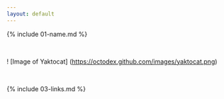 ```yaml
---
layout: default
---
```


{% include 01-name.md %}

<br>

! [Image of Yaktocat] (https://octodex.github.com/images/yaktocat.png)

<br>

{% include 03-links.md %}


